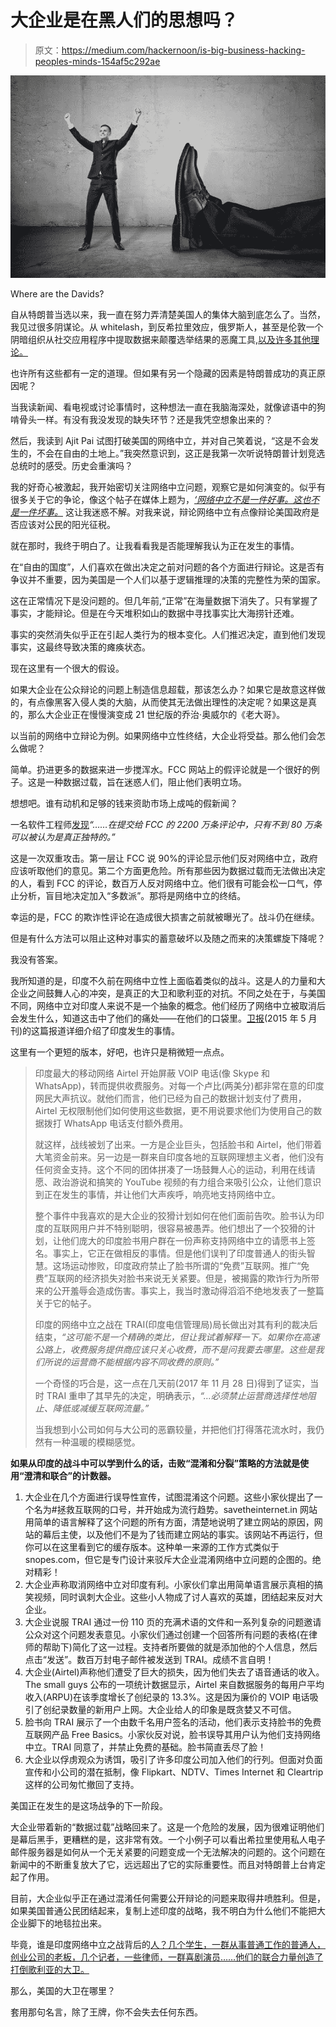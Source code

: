 # 大企业是在黑人们的思想吗？

> 原文：<https://medium.com/hackernoon/is-big-business-hacking-peoples-minds-154af5c292ae>

![](img/1ac9ae1a74889f736506b48efe0faca7.png)

Where are the Davids?

自从特朗普当选以来，我一直在努力弄清楚美国人的集体大脑到底怎么了。当然，我见过很多阴谋论。从 whitelash，到反希拉里效应，俄罗斯人，甚至是伦敦一个阴暗组织从社交应用程序中提取数据来颠覆选举结果的恶魔工具[,以及许多其他理论。](https://motherboard.vice.com/en_us/article/mg9vvn/how-our-likes-helped-trump-win)

也许所有这些都有一定的道理。但如果有另一个隐藏的因素是特朗普成功的真正原因呢？

当我读新闻、看电视或讨论事情时，这种想法一直在我脑海深处，就像谚语中的狗啃骨头一样。有没有我没发现的缺失环节？还是我凭空想象出来的？

然后，我读到 Ajit Pai 试图打破美国的网络中立，并对自己笑着说，“这是不会发生的，不会在自由的土地上。”我突然意识到，这正是我第一次听说特朗普计划竞选总统时的感受。历史会重演吗？

我的好奇心被激起，我开始密切关注网络中立问题，观察它是如何演变的。似乎有很多关于它的争论，像这个帖子在媒体上题为，[*‘网络中立不是一件好事。这也不是一件坏事。*](https://hackernoon.com/net-neutrality-is-not-a-good-thing-its-not-a-bad-thing-either-51a9d6baf92c) 这让我迷惑不解。对我来说，辩论网络中立有点像辩论美国政府是否应该对公民的阳光征税。

就在那时，我终于明白了。让我看看我是否能理解我认为正在发生的事情。

在“自由的国度”，人们喜欢在做出决定之前对问题的各个方面进行辩论。这是否有争议并不重要，因为美国是一个人们以基于逻辑推理的决策的完整性为荣的国家。

这在正常情况下是没问题的。但几年前,“正常”在海量数据下消失了。只有掌握了事实，才能辩论。但是在今天堆积如山的数据中寻找事实比大海捞针还难。

事实的突然消失似乎正在引起人类行为的根本变化。人们推迟决定，直到他们发现事实，这最终导致决策的瘫痪状态。

现在这里有一个很大的假设。

如果大企业在公众辩论的问题上制造信息超载，那该怎么办？如果它是故意这样做的，有点像黑客入侵人类的大脑，从而使其无法做出理性的决定呢？如果这是真的，那么大企业正在慢慢演变成 21 世纪版的乔治·奥威尔的《老大哥》。

以当前的网络中立辩论为例。如果网络中立性终结，大企业将受益。那么他们会怎么做呢？

简单。扔进更多的数据来进一步搅浑水。FCC 网站上的假评论就是一个很好的例子。这是一种数据过载，旨在迷惑人们，阻止他们表明立场。

想想吧。谁有动机和足够的钱来资助市场上成吨的假新闻？

一名软件工程师[发现](https://globalnews.ca/news/3879045/net-neutrality-fake-comments-fcc/)*“……在提交给 FCC 的 2200 万条评论中，只有不到 80 万条可以被认为是真正独特的。”*

这是一次双重攻击。第一层让 FCC 说 90%的评论显示他们反对网络中立，政府应该听取他们的意见。第二个方面更危险。所有那些因为数据过载而无法做出决定的人，看到 FCC 的评论，数百万人反对网络中立。他们很有可能会松一口气，停止分析，盲目地决定加入“多数派”。那将是网络中立的终结。

幸运的是，FCC 的欺诈性评论在造成很大损害之前就被曝光了。战斗仍在继续。

但是有什么方法可以阻止这种对事实的蓄意破坏以及随之而来的决策螺旋下降呢？

我没有答案。

我所知道的是，印度不久前在网络中立性上面临着类似的战斗。这是人的力量和大企业之间鼓舞人心的冲突，是真正的大卫和歌利亚的对抗。不同之处在于，与美国不同，网络中立对印度人来说不是一个抽象的概念。他们经历了网络中立被取消后会发生什么，知道这击中了他们的痛处——在他们的口袋里。[卫报](https://www.theguardian.com/technology/2015/may/25/india-net-neutrality-people-power)(2015 年 5 月刊)的这篇报道详细介绍了印度发生的事情。

这里有一个更短的版本，好吧，也许只是稍微短一点点。

> 印度最大的移动网络 Airtel 开始屏蔽 VOIP 电话(像 Skype 和 WhatsApp)，转而提供收费服务。对每一个卢比(两美分)都非常在意的印度网民大声抗议。就他们而言，他们已经为自己的数据计划支付了费用，Airtel 无权限制他们如何使用这些数据，更不用说要求他们为使用自己的数据拨打 WhatsApp 电话支付额外费用。
> 
> 就这样，战线被划了出来。一方是企业巨头，包括脸书和 Airtel，他们带着大笔资金前来。另一边是一群来自印度各地的互联网理想主义者，他们没有任何资金支持。这个不同的团体拼凑了一场鼓舞人心的运动，利用在线请愿、政治游说和搞笑的 YouTube 视频的有力组合来吸引公众，让他们意识到正在发生的事情，并让他们大声疾呼，响亮地支持网络中立。
> 
> 整个事件中我喜欢的是大企业的狡猾计划如何在他们面前告吹。脸书认为印度的互联网用户并不特别聪明，很容易被愚弄。他们想出了一个狡猾的计划，让他们庞大的印度脸书用户群在一份声称支持网络中立的请愿书上签名。事实上，它正在做相反的事情。但是他们误判了印度普通人的街头智慧。这场运动惨败，印度政府禁止了脸书所谓的“免费”互联网。推广“免费”互联网的经济损失对脸书来说无关紧要。但是，被揭露的欺诈行为所带来的公开羞辱会造成伤害。事实上，我当时激动得滔滔不绝地发表了一整篇关于它的帖子。
> 
> 印度的网络中立之战在 TRAI(印度电信管理局)局长做出对其有利的裁决后结束，*“这可能不是一个精确的类比，但让我试着解释一下。如果你在高速公路上，收费服务提供商应该只关心收费，而不是问我要去哪里。这些是我们所说的运营商不能根据内容不同收费的原则。”*
> 
> 一个奇怪的巧合是，这一点在几天前(2017 年 11 月 28 日)得到了证实，当时 TRAI 重申了其早先的决定，明确表示，*“…必须禁止运营商选择性地阻止、降低或减缓互联网流量。”*
> 
> 当我想到小公司如何与大公司的恶霸较量，并把他们打得落花流水时，我仍然有一种温暖的模糊感觉。

**如果从印度的战斗中可以学到什么的话，击败“混淆和分裂”策略的方法就是使用“澄清和联合”的计数器。**

1.  大企业在几个方面进行误导性宣传，试图混淆这个问题。这些小家伙提出了一个名为#拯救互联网的口号，并开始成为流行趋势。savetheinternet.in 网站用简单的语言解释了这个问题的所有方面，清楚地说明了建立网站的原因，网站的幕后主使，以及他们不是为了钱而建立网站的事实。该网站不再运行，但你可以在这里看到它的缓存版本。这种单一来源的工作方式类似于 snopes.com，但它是专门设计来驳斥大企业混淆网络中立问题的企图的。绝对精彩！
2.  大企业声称取消网络中立对印度有利。小家伙们拿出用简单语言展示真相的搞笑视频，同时讽刺大企业。这些小人物成了讨人喜欢的英雄，团结起来反对大企业。
3.  大企业说服 TRAI 通过一份 110 页的充满术语的文件和一系列复杂的问题邀请公众对这个问题发表意见。小家伙们通过创建一个回答所有问题的表格(在律师的帮助下)简化了这一过程。支持者所要做的就是添加他的个人信息，然后点击“发送”。数百万封电子邮件被发送到 TRAI。成绩不言自明！
4.  大企业(Airtel)声称他们遭受了巨大的损失，因为他们失去了语音通话的收入。The small guys 公布的一项统计数据显示，Airtel 来自数据服务的每用户平均收入(ARPU)在该季度增长了创纪录的 13.3%。这是因为廉价的 VOIP 电话吸引了创纪录数量的新用户上网。大企业给人的印象是既贪婪又不可信。
5.  脸书向 TRAI 展示了一个由数千名用户签名的活动，他们表示支持脸书的免费互联网产品 Free Basics。小家伙反对说，脸书误导其用户认为他们支持网络中立。TRAI 同意了，并禁止免费的基础。脸书简直丢尽了脸！
6.  大企业以俘虏观众为诱饵，吸引了许多印度公司加入他们的行列。但面对负面宣传和小公司的潜在抵制，像 Flipkart、NDTV、Times Internet 和 Cleartrip 这样的公司匆忙撤回了支持。

美国正在发生的是这场战争的下一阶段。

大企业带着新的“数据过载”战略回来了。这是一个危险的发展，因为很难证明他们是幕后黑手，更糟糕的是，这非常有效。一个小例子可以看出希拉里使用私人电子邮件服务器是如何从一个无关紧要的问题变成一个无法解决的问题的。这个问题在新闻中的不断重复放大了它，远远超出了它的实际重要性。而且对特朗普上台肯定起了作用。

目前，大企业似乎正在通过混淆任何需要公开辩论的问题来取得井喷胜利。但是，如果美国普通公民团结起来，复制上述印度的战略，我不明白为什么他们不能把大企业脚下的地毯拉出来。

毕竟，谁是印度网络中立之战背后的[人？几个学生，一群从事普通工作的普通人，创业公司的老板，几个记者，一些律师，一群喜剧演员……他们的联合力量创造了打倒歌利亚的大卫。](https://internetfreedom.in/the-people-behind-savetheinternet/)

那么，美国的大卫在哪里？

套用那句名言，除了王牌，你不会失去任何东西。